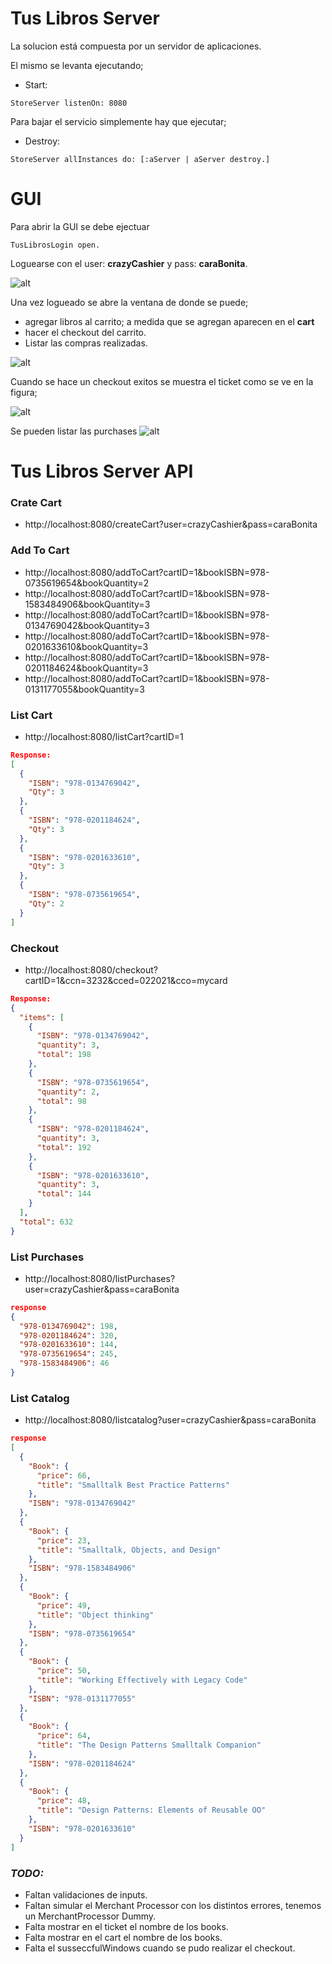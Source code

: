 # Tus Libros Server
La solucion está compuesta por un servidor de aplicaciones.

El mismo se levanta ejecutando;

- Start: 
```
StoreServer listenOn: 8080
```

Para bajar el servicio simplemente hay que ejecutar;
- Destroy: 
```
StoreServer allInstances do: [:aServer | aServer destroy.] 
```

# GUI

Para abrir la GUI se debe ejectuar 
```
TusLibrosLogin open.
```

Loguearse con el user: **crazyCashier** y pass: **caraBonita**.

![alt](login.png)

Una vez logueado se abre la ventana de donde se puede;
- agregar libros al carrito; a medida que se agregan aparecen en el **cart**
- hacer el checkout del carrito.
- Listar las compras realizadas.

![alt](MainCart.png)

Cuando se hace un checkout exitos se muestra el ticket como se ve en la figura;

![alt](checkout.png)

Se pueden listar las purchases
![alt](listPurchases.png)
# Tus Libros Server API



### Crate Cart

- http://localhost:8080/createCart?user=crazyCashier&pass=caraBonita

### Add To Cart

- http://localhost:8080/addToCart?cartID=1&bookISBN=978-0735619654&bookQuantity=2
- http://localhost:8080/addToCart?cartID=1&bookISBN=978-1583484906&bookQuantity=3
- http://localhost:8080/addToCart?cartID=1&bookISBN=978-0134769042&bookQuantity=3
- http://localhost:8080/addToCart?cartID=1&bookISBN=978-0201633610&bookQuantity=3
- http://localhost:8080/addToCart?cartID=1&bookISBN=978-0201184624&bookQuantity=3
- http://localhost:8080/addToCart?cartID=1&bookISBN=978-0131177055&bookQuantity=3

### List Cart

- http://localhost:8080/listCart?cartID=1

```json 
Response:
[
  {
    "ISBN": "978-0134769042",
    "Qty": 3
  },
  {
    "ISBN": "978-0201184624",
    "Qty": 3
  },
  {
    "ISBN": "978-0201633610",
    "Qty": 3
  },
  {
    "ISBN": "978-0735619654",
    "Qty": 2
  }
]
```

### Checkout

- http://localhost:8080/checkout?cartID=1&ccn=3232&cced=022021&cco=mycard
```json
Response:
{
  "items": [
    {
      "ISBN": "978-0134769042",
      "quantity": 3,
      "total": 198
    },
    {
      "ISBN": "978-0735619654",
      "quantity": 2,
      "total": 98
    },
    {
      "ISBN": "978-0201184624",
      "quantity": 3,
      "total": 192
    },
    {
      "ISBN": "978-0201633610",
      "quantity": 3,
      "total": 144
    }
  ],
  "total": 632
}
```

### List Purchases

- http://localhost:8080/listPurchases?user=crazyCashier&pass=caraBonita

```json
response
{
  "978-0134769042": 198,
  "978-0201184624": 320,
  "978-0201633610": 144,
  "978-0735619654": 245,
  "978-1583484906": 46
}
```

### List Catalog

- http://localhost:8080/listcatalog?user=crazyCashier&pass=caraBonita

```json
response
[
  {
    "Book": {
      "price": 66,
      "title": "Smalltalk Best Practice Patterns"
    },
    "ISBN": "978-0134769042"
  },
  {
    "Book": {
      "price": 23,
      "title": "Smalltalk, Objects, and Design"
    },
    "ISBN": "978-1583484906"
  },
  {
    "Book": {
      "price": 49,
      "title": "Object thinking"
    },
    "ISBN": "978-0735619654"
  },
  {
    "Book": {
      "price": 50,
      "title": "Working Effectively with Legacy Code"
    },
    "ISBN": "978-0131177055"
  },
  {
    "Book": {
      "price": 64,
      "title": "The Design Patterns Smalltalk Companion"
    },
    "ISBN": "978-0201184624"
  },
  {
    "Book": {
      "price": 48,
      "title": "Design Patterns: Elements of Reusable OO"
    },
    "ISBN": "978-0201633610"
  }
]
```

### _TODO:_

- Faltan validaciones de inputs.
- Faltan simular el Merchant Processor con los distintos errores, tenemos un MerchantProcessor Dummy.
- Falta mostrar en el ticket el nombre de los books.
- Falta mostrar en el cart el nombre de los books.
- Falta el susseccfulWindows cuando se pudo realizar el checkout.
